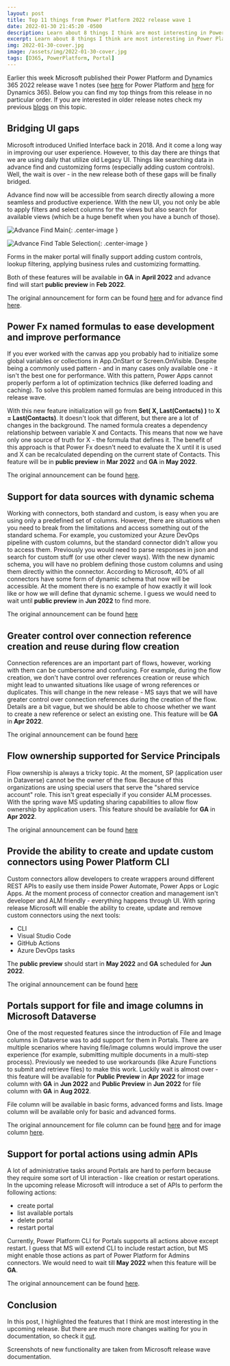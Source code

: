 ```yaml
---
layout: post
title: Top 11 things from Power Platform 2022 release wave 1
date: 2022-01-30 21:45:20 -0500
description: Learn about 8 things I think are most interesting in Power Platform 2022 release wave 1
excerpt: Learn about 8 things I think are most interesting in Power Platform 2022 release wave 1
img: 2022-01-30-cover.jpg
image: /assets/img/2022-01-30-cover.jpg
tags: [D365, PowerPlatform, Portal]
---
```


Earlier this week Microsoft published their Power Platform and Dynamics 365 2022 release wave 1 notes (see [here](https://docs.microsoft.com/en-us/power-platform-release-plan/2022wave1/) for Power Platform and [here](https://docs.microsoft.com/en-us/dynamics365-release-plan/2022wave1/) for Dynamics 365). Below you can find my top things from this release in no particular order. If you are interested in older release notes check my previous [blogs](https://www.dancingwithcrm.com/top-things-from-2021-release-wave-2/) on this topic.

## Bridging UI gaps

Microsoft introduced Unified Interface back in 2018. And it come a long way in improving our user experience. However, to this day there are things that we are using daily that utilize old Legacy UI. Things like searching data in advance find and customizing forms (especially adding custom controls). Well, the wait is over - in the new release both of these gaps will be finally bridged.

Advance find now will be accessible from search directly allowing a more seamless and productive experience. With the new UI, you not only be able to apply filters and select columns for the views but also search for available views (which be a huge benefit when you have a bunch of those).

![Advance Find Main]({{site.baseurl}}/assets/img/2022-01-30-advance-find-main.jpg){: .center-image }

![Advance Find Table Selection]({{site.baseurl}}/assets/img/2022-01-30-advance-find-table-selection.jpg){: .center-image }

Forms in the maker portal will finally support adding custom controls, lookup filtering, applying business rules and customizing formatting.

Both of these features will be available in **GA** in **April 2022** and advance find will start **public preview** in **Feb 2022**.

The original announcement for form can be found [here](https://docs.microsoft.com/en-us/power-platform-release-plan/2022wave1/power-apps/build-forms-entirely-using-features-modern-form-designer) and for advance find [here](https://docs.microsoft.com/en-us/power-platform-release-plan/2022wave1/power-apps/explore-data-through-modern-advanced-find).

## Power Fx named formulas to ease development and improve performance

If you ever worked with the canvas app you probably had to initialize some global variables or collections in App.OnStart or Screen.OnVisible. Despite being a commonly used pattern - and in many cases only available one - it isn't the best one for performance. With this pattern, Power Apps cannot properly perform a lot of optimization technics (like deferred loading and caching). To solve this problem named formulas are being introduced in this release wave.

With this new feature initialization will go from **Set( X, Last(Contacts) )** to **X = Last(Contacts)**. It doesn't look that different, but there are a lot of changes in the background. The named formula creates a dependency relationship between variable X and Contacts. This means that now we have only one source of truth for X - the formula that defines it. The benefit of this approach is that Power Fx doesn't need to evaluate the X until it is used and X can be recalculated depending on the current state of Contacts. This feature will be in **public preview** in **Mar 2022** and **GA** in **May 2022**.

The original announcement can be found [here](https://docs.microsoft.com/en-us/power-platform-release-plan/2022wave1/power-apps/power-fx-named-formulas-ease-development-improve-performance).

## Support for data sources with dynamic schema

Working with connectors, both standard and custom, is easy when you are using only a predefined set of columns. However, there are situations when you need to break from the limitations and access something out of the standard schema. For example, you customized your Azure DevOps pipeline with custom columns, but the standard connector didn't allow you to access them. Previously you would need to parse responses in json and search for custom stuff (or use other clever ways). With the new dynamic schema, you will have no problem defining those custom columns and using them directly within the connector. According to Microsoft, 40% of all connectors have some form of dynamic schema that now will be accessible. At the moment there is no example of how exactly it will look like or how we will define that dynamic scheme. I guess we would need to wait until **public preview** in **Jun 2022** to find more.

The original announcement can be found [here](https://docs.microsoft.com/en-us/power-platform-release-plan/2022wave1/power-apps/support-data-sources-dynamic-schema)

## Greater control over connection reference creation and reuse during flow creation

Connection references are an important part of flows, however, working with them can be cumbersome and confusing. For example, during the flow creation, we don't have control over references creation or reuse which might lead to unwanted situations like usage of wrong references or duplicates. This will change in the new release - MS says that we will have greater control over connection references during the creation of the flow. Details are a bit vague, but we should be able to choose whether we want to create a new reference or select an existing one. This feature will be **GA** in **Apr 2022**.

The original announcement can be found [here](https://docs.microsoft.com/en-us/power-platform-release-plan/2022wave1/power-automate/greater-control-over-connection-reference-creation-reuse-during-creation)

## Flow ownership supported for Service Principals

Flow ownership is always a tricky topic. At the moment, SP (application user in Dataverse) cannot be the owner of the flow. Because of this organizations are using special users that serve the "shared service account" role. This isn't great especially if you consider ALM processes. With the spring wave MS updating sharing capabilities to allow flow ownership by application users. This feature should be available for **GA** in **Apr 2022**.

The original announcement can be found [here](https://docs.microsoft.com/en-us/power-platform-release-plan/2022wave1/power-automate/ownership-supported-service-principals)

## Provide the ability to create and update custom connectors using Power Platform CLI

Custom connectors allow developers to create wrappers around different REST APIs to easily use them inside Power Automate, Power Apps or Logic Apps. At the moment process of connector creation and management isn't developer and ALM friendly - everything happens through UI. With spring release Microsoft will enable the ability to create, update and remove custom connectors using the next tools: 

* CLI 
* Visual Studio Code
* GitHub Actions
* Azure DevOps tasks

The **public preview** should start in **May 2022** and **GA** scheduled for **Jun 2022**.

The original announcement can be found [here](https://docs.microsoft.com/en-us/power-platform-release-plan/2022wave1/power-platform-pro-development/provide-ability-create-update-custom-connectors-using-power-platform-cli)

## Portals support for file and image columns in Microsoft Dataverse

One of the most requested features since the introduction of File and Image columns in Dataverse was to add support for them in Portals. There are multiple scenarios where having file/image columns would improve the user experience (for example, submitting multiple documents in a multi-step process). Previously we needed to use workarounds (like Azure Functions to submit and retrieve files) to make this work. Luckily wait is almost over - this feature will be available for **Public Preview** in **Apr 2022** for image column with **GA** in **Jun 2022** and **Public Preview** in **Jun 2022** for file column with **GA** in **Aug 2022**.

File column will be available in basic forms, advanced forms and lists. Image column will be available only for basic and advanced forms.

The original announcement for file column can be found [here](https://docs.microsoft.com/en-us/power-platform-release-plan/2022wave1/power-apps-portals/portals-support-file-columns-dataverse) and for image column [here](https://docs.microsoft.com/en-us/power-platform-release-plan/2022wave1/power-apps-portals/portals-support-image-columns-dataverse).

## Support for portal actions using admin APIs

A lot of administrative tasks around Portals are hard to perform because they require some sort of UI interaction - like creation or restart operations. In the upcoming release Microsoft will introduce a set of APIs to perform the following actions:

* create portal
* list available portals
* delete portal
* restart portal

Currently, Power Platform CLI for Portals supports all actions above except restart. I guess that MS will extend CLI to include restart action, but MS might enable those actions as part of Power Platform for Admins connectors. We would need to wait till **May 2022** when this feature will be **GA**.

The original announcement can be found [here](https://docs.microsoft.com/en-us/poer-platform-release-plan/2022wave1/power-apps-portals/support-portal-actions-using-admin-apis).

## Conclusion

In this post, I highlighted the features that I think are most interesting in the upcoming release. But there are much more changes waiting for you in documentation, so check it [out](https://docs.microsoft.com/en-us/power-platform-release-plan/2022wave1/).

Screenshots of new functionality are taken from Microsoft release wave documentation.
